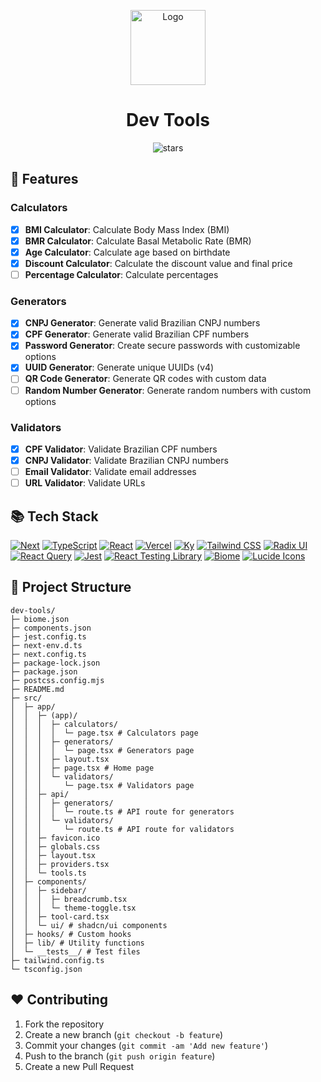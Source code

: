 <p align="center">
  <a href="https://devtools.vmotta.dev"><img src="https://devtools.vmotta.dev/logo.png" alt="Logo" height=120></a>
</p>
<h1 align="center">Dev Tools</h1>

<p align="center">
<img src="https://img.shields.io/github/stars/v-motta/dev-tools" alt="stars">
</p>

## 🚀 Features

### Calculators
- [x] **BMI Calculator**: Calculate Body Mass Index (BMI)
- [x] **BMR Calculator**: Calculate Basal Metabolic Rate (BMR)
- [x] **Age Calculator**: Calculate age based on birthdate
- [x] **Discount Calculator**: Calculate the discount value and final price
- [ ] **Percentage Calculator**: Calculate percentages

### Generators
- [x] **CNPJ Generator**: Generate valid Brazilian CNPJ numbers
- [x] **CPF Generator**: Generate valid Brazilian CPF numbers
- [x] **Password Generator**: Create secure passwords with customizable options
- [x] **UUID Generator**: Generate unique UUIDs (v4)
- [ ] **QR Code Generator**: Generate QR codes with custom data
- [ ] **Random Number Generator**: Generate random numbers with custom options

### Validators
- [x] **CPF Validator**: Validate Brazilian CPF numbers
- [x] **CNPJ Validator**: Validate Brazilian CNPJ numbers
- [ ] **Email Validator**: Validate email addresses
- [ ] **URL Validator**: Validate URLs

## 📚 Tech Stack
[![Next](https://img.shields.io/badge/next.js-black?style=for-the-badge&logo=nextdotjs)](https://nextjs.org/)
[![TypeScript](https://img.shields.io/badge/typescript-black?style=for-the-badge&logo=typescript)](https://www.typescriptlang.org/)
[![React](https://img.shields.io/badge/react-black?style=for-the-badge&logo=react)](https://reactjs.org/)
[![Vercel](https://img.shields.io/badge/vercel-black?style=for-the-badge&logo=vercel)](https://vercel.com/)
[![Ky](https://img.shields.io/badge/ky-black?style=for-the-badge&logo=ky)](https://github.com/sindresorhus/ky)
[![Tailwind CSS](https://img.shields.io/badge/tailwindcss-black?style=for-the-badge&logo=tailwindcss)](https://tailwindcss.com/)
[![Radix UI](https://img.shields.io/badge/radix%20ui-black?style=for-the-badge&logo=radixui)](https://www.radix-ui.com/)
[![React Query](https://img.shields.io/badge/react%20query-black?style=for-the-badge&logo=reactquery)](https://tanstack.com/query/latest)
[![Jest](https://img.shields.io/badge/jest-black?style=for-the-badge&logo=jest)](https://jestjs.io/)
[![React Testing Library](https://img.shields.io/badge/react%20testing%20library-black?style=for-the-badge&logo=testinglibrary)](https://testing-library.com/docs/react-testing-library/intro)
[![Biome](https://img.shields.io/badge/biome-black?style=for-the-badge&logo=biome)](https://biomejs.dev/)
[![Lucide Icons](https://img.shields.io/badge/lucide%20icons-black?style=for-the-badge&logo=lucide)](https://lucide.dev/)


## 📂 Project Structure

```
dev-tools/
├─ biome.json
├─ components.json
├─ jest.config.ts
├─ next-env.d.ts
├─ next.config.ts
├─ package-lock.json
├─ package.json
├─ postcss.config.mjs
├─ README.md
├─ src/
│  ├─ app/
│  │  ├─ (app)/
│  │  │  ├─ calculators/
│  │  │  │  └─ page.tsx # Calculators page
│  │  │  ├─ generators/
│  │  │  │  └─ page.tsx # Generators page
│  │  │  ├─ layout.tsx
│  │  │  ├─ page.tsx # Home page
│  │  │  └─ validators/
│  │  │     └─ page.tsx # Validators page
│  │  ├─ api/
│  │  │  ├─ generators/
│  │  │  │  └─ route.ts # API route for generators
│  │  │  └─ validators/
│  │  │     └─ route.ts # API route for validators
│  │  ├─ favicon.ico
│  │  ├─ globals.css
│  │  ├─ layout.tsx
│  │  ├─ providers.tsx
│  │  └─ tools.ts
│  ├─ components/
│  │  ├─ sidebar/
│  │  │  ├─ breadcrumb.tsx
│  │  │  └─ theme-toggle.tsx
│  │  ├─ tool-card.tsx
│  │  └─ ui/ # shadcn/ui components
│  ├─ hooks/ # Custom hooks
│  ├─ lib/ # Utility functions
│  └─ __tests__/ # Test files
├─ tailwind.config.ts
└─ tsconfig.json

```

## ❤️ Contributing

1. Fork the repository
2. Create a new branch (`git checkout -b feature`)
3. Commit your changes (`git commit -am 'Add new feature'`)
4. Push to the branch (`git push origin feature`)
5. Create a new Pull Request
